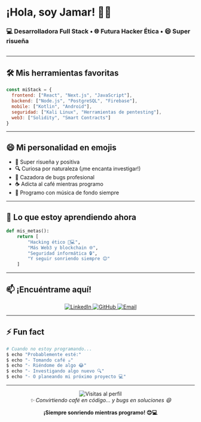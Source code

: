 # ¡Hola, soy Jamar! 👋🏽

### 💻 Desarrolladora Full Stack • 🌐 Futura Hacker Ética • 😄 Super risueña

<p align="center">
  <img src="https://readme-typing-svg.demolab.com?font=Comic+Neue&weight=600&size=24&duration=4000&pause=1000&color=FF6BD0&center=true&vCenter=true&width=500&height=40&lines=¡Hola!+Soy+Jamar+😊;Desarrollo+cosas+chivas+💻;Amo+el+Web3+🚀;Y+soy+super+risueña+😂" alt="" />
</p>

---

## 🛠️ Mis herramientas favoritas

```javascript
const miStack = {
  frontend: ["React", "Next.js", "JavaScript"],
  backend: ["Node.js", "PostgreSQL", "Firebase"],
  mobile: ["Kotlin", "Android"],
  seguridad: ["Kali Linux", "Herramientas de pentesting"],
  web3: ["Solidity", "Smart Contracts"]
}
```

---

## 😄 Mi personalidad en emojis

- **💖** Super risueña y positiva
- **🔍** Curiosa por naturaleza (¡me encanta investigar!)
- **🐛** Cazadora de bugs profesional
- **☕** Adicta al café mientras programo
- **🎵** Programo con música de fondo siempre

---

## 🌱 Lo que estoy aprendiendo ahora

```python
def mis_metas():
    return [
        "Hacking ético 👩💻",
        "Más Web3 y blockchain 🌐",
        "Seguridad informática 🔒",
        "Y seguir sonriendo siempre 😊"
    ]
```

---

## 📫 ¡Encuéntrame aquí!

<p align="center">
  <a href="https://www.linkedin.com/in/tu-linkedin">
    <img src="https://img.shields.io/badge/LinkedIn-💼_Conectemos-blue?style=for-the-badge&logo=linkedin" alt="LinkedIn">
  </a>
  <a href="https://github.com/tu-usuario">
    <img src="https://img.shields.io/badge/GitHub-💻_Mis_proyectos-black?style=for-the-badge&logo=github" alt="GitHub">
  </a>
  <a href="mailto:tu-email@ejemplo.com">
    <img src="https://img.shields.io/badge/Email-✉️_Hola!-red?style=for-the-badge&logo=gmail" alt="Email">
  </a>
</p>

---

## ⚡ Fun fact

```bash
# Cuando no estoy programando...
$ echo "Probablemente esté:"
$ echo "- Tomando café ☕"
$ echo "- Riéndome de algo 😂"
$ echo "- Investigando algo nuevo 🔍"
$ echo "- O planeando mi próximo proyecto 💻"
```

---

<p align="center">
  <img src="https://komarev.com/ghpvc/?username=tu-usuario&label=Visitas&color=ff6bd0&style=flat" alt="Visitas al perfil">
  <br>
  <em>✨ Convirtiendo café en código... y bugs en soluciones 😄</em>
</p>

<div align="center">
  

</div>

<p align="center">
  <strong>¡Siempre sonriendo mientras programo! 😊💻</strong>
</p>

